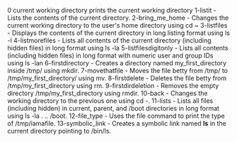 0 current working directory prints the current working directory
1-listit - Lists the contents of the current directory.
2-bring_me_home - Changes the current working directory to the user's home directory using cd ~
3-listfiles - Displays the contents of the current directory in long listing format using ls -l
4-listmorefiles - Lists all contents of the current directory (including hidden files) in long format using ls -la
5-listfilesdigitonly - Lists all contents (including hidden files) in long format with numeric user and group IDs using ls -lan
6-firstdirectory - Creates a directory named my_first_directory inside /tmp/ using mkdir.
7-movethatfile - Moves the file betty from /tmp/ to /tmp/my_first_directory/ using mv.
8-firstdelete - Deletes the file betty from /tmp/my_first_directory using rm.
9-firstdirdeletion - Removes the empty directory /tmp/my_first_directory using rmdir.
10-back - Changes the working directory to the previous one using cd -.
11-lists - Lists all files (including hidden) in current, parent, and /boot directories in long format using ls -la . .. /boot.
12-file_type - Uses the file command to print the type of /tmp/iamafile.
13-symbolic_link - Creates a symbolic link named __ls__ in the current directory pointing to /bin/ls.
